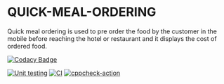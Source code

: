 # QUICK-MEAL-ORDERING
Quick meal ordering is used to pre order the food by the customer in the mobile before reaching the hotel or restaurant and it displays the cost of ordered food.


[![Codacy Badge](https://app.codacy.com/project/badge/Grade/54a87b1ff9a74dbeb5268c3d67dbcb15)](https://www.codacy.com/gh/lavanya-k19/QUICK-MEAL-ORDERING/dashboard?utm_source=github.com&amp;utm_medium=referral&amp;utm_content=lavanya-k19/QUICK-MEAL-ORDERING&amp;utm_campaign=Badge_Grade)

[![Unit testing](https://github.com/lavanya-k19/QUICK-MEAL-ORDERING/actions/workflows/unittest.yml/badge.svg)](https://github.com/lavanya-k19/QUICK-MEAL-ORDERING/actions/workflows/unittest.yml)  [![CI](https://github.com/lavanya-k19/QUICK-MEAL-ORDERING/actions/workflows/build.yml/badge.svg)](https://github.com/lavanya-k19/QUICK-MEAL-ORDERING/actions/workflows/build.yml)   [![cppcheck-action](https://github.com/lavanya-k19/QUICK-MEAL-ORDERING/actions/workflows/cppcheck.yml/badge.svg)](https://github.com/lavanya-k19/QUICK-MEAL-ORDERING/actions/workflows/cppcheck.yml)



